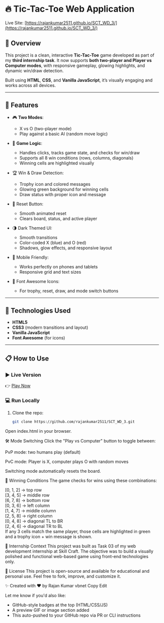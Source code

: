 # 🔥 Tic-Tac-Toe Web Application

Live Site: [https://rajankumar2511.github.io/SCT_WD_3/](https://rajankumar2511.github.io/SCT_WD_3/)

## 📌 Overview

This project is a clean, interactive **Tic-Tac-Toe** game developed as part of my **third internship task**. It now supports **both two-player and Player vs Computer modes**, with responsive gameplay, glowing highlights, and dynamic win/draw detection.

Built using **HTML**, **CSS**, and **Vanilla JavaScript**, it’s visually engaging and works across all devices.

---

## 🧠 Features

- 🎮 **Two Modes**:  
  - X vs O (two-player mode)  
  - Play against a basic AI (random move logic)  

- 🧠 **Game Logic**:  
  - Handles clicks, tracks game state, and checks for win/draw  
  - Supports all 8 win conditions (rows, columns, diagonals)  
  - Winning cells are highlighted visually  

- 🏆 Win & Draw Detection:  
  - Trophy icon and colored messages  
  - Glowing green background for winning cells  
  - Draw status with proper icon and message  

- 🔁 Reset Button:  
  - Smooth animated reset  
  - Clears board, status, and active player

- 🌗 Dark Themed UI:  
  - Smooth transitions  
  - Color-coded X (blue) and O (red)  
  - Shadows, glow effects, and responsive layout

- 📱 Mobile Friendly:  
  - Works perfectly on phones and tablets  
  - Responsive grid and text sizes

- 🎨 Font Awesome Icons:  
  - For trophy, reset, draw, and mode switch buttons

---

## 📂 Technologies Used

- **HTML5**
- **CSS3** (modern transitions and layout)
- **Vanilla JavaScript**
- **Font Awesome** (for icons)

---

## 📋 How to Use

### ▶️ Live Version
👉 [Play Now](https://rajankumar2511.github.io/SCT_WD_3/)

### 💻 Run Locally

1. Clone the repo:
   ```bash
   git clone https://github.com/rajankumar2511/SCT_WD_3.git
Open index.html in your browser.

🛠 Mode Switching
Click the "Play vs Computer" button to toggle between:

PvP mode: two humans play (default)

PvC mode: Player is X, computer plays O with random moves

Switching mode automatically resets the board.

🧩 Winning Conditions
The game checks for wins using these combinations:


[0, 1, 2] → top row  
[3, 4, 5] → middle row  
[6, 7, 8] → bottom row  
[0, 3, 6] → left column  
[1, 4, 7] → middle column  
[2, 5, 8] → right column  
[0, 4, 8] → diagonal TL to BR  
[2, 4, 6] → diagonal TR to BL  
If any 3 cells match the same player, those cells are highlighted in green and a trophy icon + win message is shown.

📌 Internship Context
This project was built as Task 03 of my web development internship at Skill Craft. The objective was to build a visually polished and functional web-based game using front-end technologies only.

📃 License
This project is open-source and available for educational and personal use.
Feel free to fork, improve, and customize it.

✨ Created with ❤️ by Rajan Kumar
vbnet
Copy
Edit

Let me know if you'd also like:
- GitHub-style badges at the top (HTML/CSS/JS)
- A preview GIF or image section added
- This auto-pushed to your GitHub repo via PR or CLI instructions

